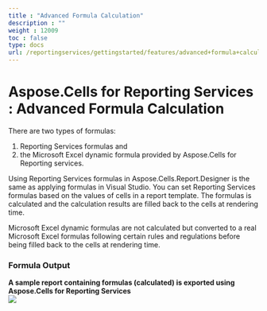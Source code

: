 ```yaml
---
title : "Advanced Formula Calculation" 
description : "" 
weight : 12009 
toc : false
type: docs
url: /reportingservices/gettingstarted/features/advanced+formula+calculation/
---
```


# Aspose.Cells for Reporting Services : Advanced Formula Calculation


There are two types of formulas:

1.  Reporting Services formulas and
2.  the Microsoft Excel dynamic formula provided by Aspose.Cells for Reporting services.

Using Reporting Services formulas in Aspose.Cells.Report.Designer is the same as applying formulas in Visual Studio. You can set Reporting Services formulas based on the values of cells in a report template. The formulas is calculated and the calculation results are filled back to the cells at rendering time.

Microsoft Excel dynamic formulas are not calculated but converted to a real Microsoft Excel formulas following certain rules and regulations before being filled back to the cells at rendering time.

### Formula Output

**A sample report containing formulas (calculated) is exported using Aspose.Cells for Reporting Services**  
![](https://docs2.aspose.com/cells/reportingservices/attachments/6094901/6193567.png)  


